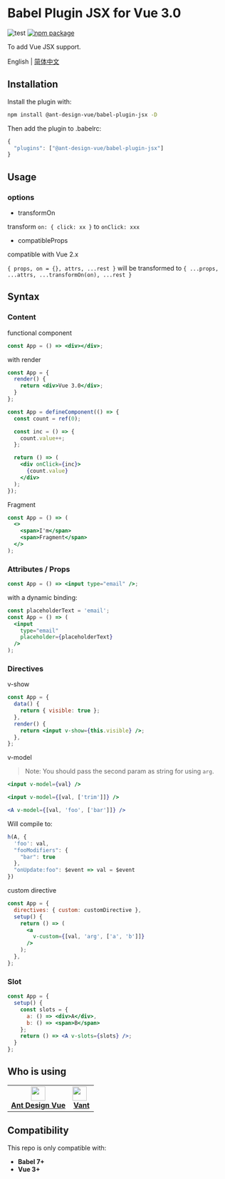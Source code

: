 # Babel Plugin JSX for Vue 3.0

![test](https://github.com/vueComponent/jsx/workflows/test/badge.svg) [![npm package](https://img.shields.io/npm/v/@ant-design-vue/babel-plugin-jsx.svg?style=flat-square)](https://www.npmjs.com/package/@ant-design-vue/babel-plugin-jsx)

To add Vue JSX support.

English | [简体中文](/packages/babel-plugin-jsx/README-zh_CN.md)

## Installation

Install the plugin with:

```bash
npm install @ant-design-vue/babel-plugin-jsx -D
```

Then add the plugin to .babelrc:

```js
{
  "plugins": ["@ant-design-vue/babel-plugin-jsx"]
}
```

## Usage

### options

* transformOn

transform `on: { click: xx }` to `onClick: xxx`
* compatibleProps

compatible with Vue 2.x

`{ props, on = {}, attrs, ...rest }` will be transformed to `{ ...props, ...attrs, ...transformOn(on), ...rest }`

## Syntax

### Content
functional component

```jsx
const App = () => <div></div>;
```

with render

```jsx
const App = {
  render() {
    return <div>Vue 3.0</div>;
  }
};
```

```jsx
const App = defineComponent(() => {
  const count = ref(0);

  const inc = () => {
    count.value++;
  };

  return () => (
    <div onClick={inc}>
      {count.value}
    </div>
  );
});
```

Fragment

```jsx
const App = () => (
  <>
    <span>I'm</span>
    <span>Fragment</span>
  </>
);
```

### Attributes / Props

```jsx
const App = () => <input type="email" />;
```

with a dynamic binding:

```jsx
const placeholderText = 'email';
const App = () => (
  <input
    type="email"
    placeholder={placeholderText}
  />
);
```

### Directives

v-show

```jsx
const App = {
  data() {
    return { visible: true };
  },
  render() {
    return <input v-show={this.visible} />;
  },
};
```

v-model

> Note: You should pass the second param as string for using `arg`.

```jsx
<input v-model={val} />
```

```jsx
<input v-model={[val, ['trim']]} />
```

```jsx
<A v-model={[val, 'foo', ['bar']]} />
```

Will compile to:

```js
h(A, {
  'foo': val,
  "fooModifiers": {
    "bar": true
  },
  "onUpdate:foo": $event => val = $event
})
```

custom directive

```jsx
const App = {
  directives: { custom: customDirective },
  setup() {
    return () => (
      <a
        v-custom={[val, 'arg', ['a', 'b']]}
      />
    );
  },
};
```

### Slot 

```jsx
const App = {
  setup() {
    const slots = {
      a: () => <div>A</div>,
      b: () => <span>B</span>
    };
    return () => <A v-slots={slots} />;
  }
};
```

## Who is using

<table>
  <tbody>
    <tr>
      <td align="center">
        <a target="_blank" href="https://www.antdv.com/">
          <img
            width="32"
            src="https://qn.antdv.com/logo.png"
          />
          <br>
          <strong>Ant Design Vue</strong>
        </a>
      </td>
      <td align="center">
        <a target="_blank" href="https://youzan.github.io/vant/#/zh-CN/">
          <img
            width="32"
            style="vertical-align: -0.32em; margin-right: 8px;"
            src="https://img.yzcdn.cn/vant/logo.png"
          />
          <br>
          <strong>Vant</strong>
        </a>
      </td>
    </tr>
  </tbody>
</table>

## Compatibility

This repo is only compatible with:

- **Babel 7+**
- **Vue 3+**
